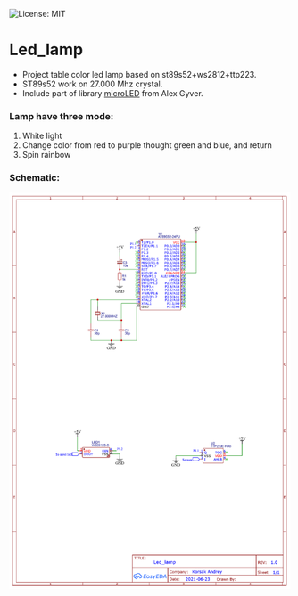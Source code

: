 ![License: MIT](https://img.shields.io/github/license/KorsakAndrey/led_lamp)
# Led_lamp

- Project table color led lamp based on st89s52+ws2812+ttp223.
- ST89s52 work on 27.000 Mhz crystal.
- Include part of library [microLED](https://github.com/GyverLibs/microLED) from Alex Gyver.
### Lamp have three mode:
1. White light
2. Change color from red to purple thought green and blue, and return
3. Spin rainbow
### Schematic:
![Mesage log ](/Schematic_Led_lamp.png)
